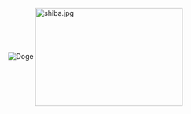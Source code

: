 ![Doge]()
 <img src="https://gist.github.com/takidog/f2e650d47333d19bf609fb01227f7adb/raw/905d67deac1c6f16519c949cdce48e177216996f/shiba.jpg" width = "300" height = "200" alt="shiba.jpg" align=center />